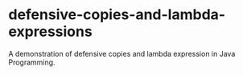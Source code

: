 # defensive-copies-and-lambda-expressions
A demonstration of defensive copies and lambda expression in Java Programming.
